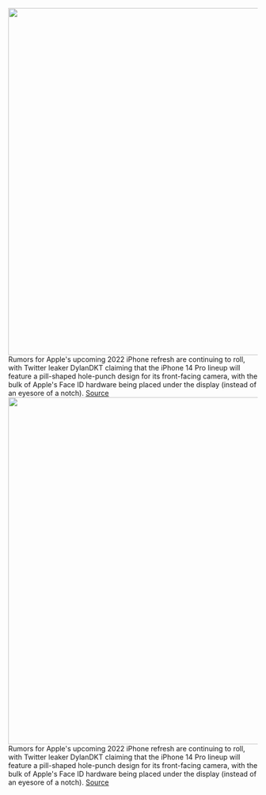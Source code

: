 <img src='https://cdn.vox-cdn.com/thumbor/2Kjgr7iVe0DKp_pbQFNQ2oJkEr8=/0x0:2032x1355/1200x800/filters:focal(854x516:1178x840)/cdn.vox-cdn.com/uploads/chorus_image/image/70356799/akrales_210917_4760_0175.0.jpg' width='700px' /><br/>
Rumors for Apple's upcoming 2022 iPhone refresh are continuing to roll, with Twitter leaker DylanDKT claiming that the iPhone 14 Pro lineup will feature a pill-shaped hole-punch design for its front-facing camera, with the bulk of Apple's Face ID hardware being placed under the display (instead of an eyesore of a notch).
<a href='https://www.theverge.com/2022/1/6/22870473/iphone-14-pro-hole-punch-camera-hide-face-id-under-the-screen'> Source <a/><img src='https://cdn.vox-cdn.com/thumbor/2Kjgr7iVe0DKp_pbQFNQ2oJkEr8=/0x0:2032x1355/1200x800/filters:focal(854x516:1178x840)/cdn.vox-cdn.com/uploads/chorus_image/image/70356799/akrales_210917_4760_0175.0.jpg' width='700px' /><br/>
Rumors for Apple's upcoming 2022 iPhone refresh are continuing to roll, with Twitter leaker DylanDKT claiming that the iPhone 14 Pro lineup will feature a pill-shaped hole-punch design for its front-facing camera, with the bulk of Apple's Face ID hardware being placed under the display (instead of an eyesore of a notch).
<a href='https://www.theverge.com/2022/1/6/22870473/iphone-14-pro-hole-punch-camera-hide-face-id-under-the-screen'> Source <a/>